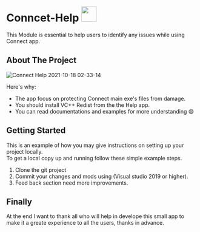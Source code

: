 # Conncet-Help <img src="https://user-images.githubusercontent.com/26097164/137600325-df4b0dc5-0189-4725-8366-8955ef5983f5.png" width="40" height="40" />


This Module is essential to help users to identify any issues while using Connect app.

<!-- ABOUT THE PROJECT -->
## About The Project
![Connect Help 2021-10-18 02-33-14](https://user-images.githubusercontent.com/26097164/137651326-67795e5f-4643-4f75-b52c-45edcca857e5.gif)


Here's why:
* The app focus on protecting Connect main exe's files from damage.
* You should install VC++ Redist from the the Help app.
* You can read documentations and examples for more understanding :smile:
 
<!-- GETTING STARTED -->
## Getting Started

This is an example of how you may give instructions on setting up your project locally.</br>
To get a local copy up and running follow these simple example steps.
1. Clone the git project
2. Commit your changes and mods using (Visual studio 2019 or higher).
3. Feed back section need more improvements.
 
<!-- FINALY -->
## Finally

At the end I want to thank all who will help in develope this small app
to make it a greate experience to all the users, thanks in advance.
